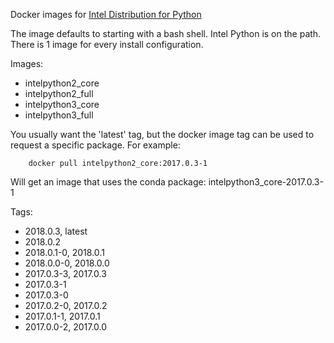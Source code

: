 Docker images for [Intel Distribution for Python](https://software.intel.com/en-us/intel-distribution-for-python)

The image defaults to starting with a bash shell. Intel Python is on the path. There is 1 image for every install configuration.

Images:

* intelpython2_core
* intelpython2_full
* intelpython3_core
* intelpython3_full

You usually want the 'latest' tag, but the docker image tag can be used to request a specific package. For example:

        docker pull intelpython2_core:2017.0.3-1

Will get an image that uses the conda package: intelpython3_core-2017.0.3-1

Tags:

* 2018.0.3, latest
* 2018.0.2
* 2018.0.1-0, 2018.0.1
* 2018.0.0-0, 2018.0.0
* 2017.0.3-3, 2017.0.3
* 2017.0.3-1
* 2017.0.3-0
* 2017.0.2-0, 2017.0.2
* 2017.0.1-1, 2017.0.1
* 2017.0.0-2, 2017.0.0



